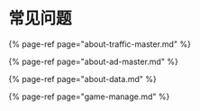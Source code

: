 # 常见问题

{% page-ref page="about-traffic-master.md" %}

{% page-ref page="about-ad-master.md" %}

{% page-ref page="about-data.md" %}

{% page-ref page="game-manage.md" %}

